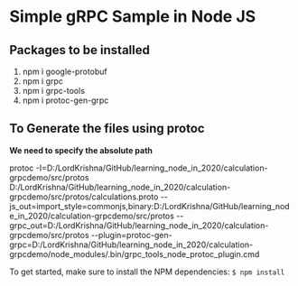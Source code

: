 # Simple gRPC Sample in Node JS

## Packages to be installed

1. npm i google-protobuf
2. npm i grpc
3. npm i grpc-tools
4. npm i protoc-gen-grpc


## To Generate the files using protoc

**We need to specify the absolute path**

protoc -I=D:/LordKrishna/GitHub/learning_node_in_2020/calculation-grpcdemo/src/protos D:/LordKrishna/GitHub/learning_node_in_2020/calculation-grpcdemo/src/protos/calculations.proto --js_out=import_style=commonjs,binary:D:/LordKrishna/GitHub/learning_node_in_2020/calculation-grpcdemo/src/protos --grpc_out=D:/LordKrishna/GitHub/learning_node_in_2020/calculation-grpcdemo/src/protos --plugin=protoc-gen-grpc=D:/LordKrishna/GitHub/learning_node_in_2020/calculation-grpcdemo/node_modules/.bin/grpc_tools_node_protoc_plugin.cmd

To get started, make sure to install the NPM dependencies:
`$ npm install`

